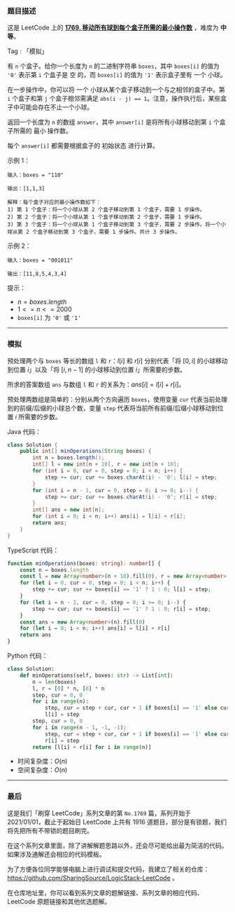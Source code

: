 ### 题目描述

这是 LeetCode 上的 **[1769. 移动所有球到每个盒子所需的最小操作数]()** ，难度为 **中等**。

Tag : 「模拟」



有 `n` 个盒子。给你一个长度为 `n` 的二进制字符串 `boxes`，其中 `boxes[i]` 的值为 `'0'` 表示第 `i` 个盒子是 空 的，而 `boxes[i]` 的值为 `'1'` 表示盒子里有 一个 小球。

在一步操作中，你可以将 一个 小球从某个盒子移动到一个与之相邻的盒子中。第 `i` 个盒子和第 `j` 个盒子相邻需满足 `abs(i - j) == 1`。注意，操作执行后，某些盒子中可能会存在不止一个小球。

返回一个长度为 `n` 的数组 `answer`，其中 `answer[i]` 是将所有小球移动到第 `i` 个盒子所需的 最小 操作数。

每个 `answer[i]` 都需要根据盒子的 初始状态 进行计算。

示例 1：
```
输入：boxes = "110"

输出：[1,1,3]

解释：每个盒子对应的最小操作数如下：
1) 第 1 个盒子：将一个小球从第 2 个盒子移动到第 1 个盒子，需要 1 步操作。
2) 第 2 个盒子：将一个小球从第 1 个盒子移动到第 2 个盒子，需要 1 步操作。
3) 第 3 个盒子：将一个小球从第 1 个盒子移动到第 3 个盒子，需要 2 步操作。将一个小球从第 2 个盒子移动到第 3 个盒子，需要 1 步操作。共计 3 步操作。
```
示例 2：
```
输入：boxes = "001011"

输出：[11,8,5,4,3,4]
```

提示：
* $n = boxes.length$
* $1 <= n <= 2000$
* `boxes[i]` 为 `'0'` 或 `'1'`

---

### 模拟

预处理两个与 `boxes` 等长的数组 `l` 和 `r`：$l[i]$ 和 $r[i]$ 分别代表「将 $[0, i]$ 的小球移动到位置 $i$」以及「将 $[i, n - 1]$ 的小球移动到位置 $i$」所需要的步数。

所求的答案数组 `ans` 与数组 `l` 和 `r` 的关系为：$ans[i] = l[i] + r[i]$。

预处理两数组是简单的：分别从两个方向遍历 `boxes`，使用变量 `cur` 代表当前处理到的前缀/后缀的小球总个数，变量 `step` 代表将当前所有前缀/后缀小球移动到位置 $i$ 所需要的步数。

Java 代码：
```Java 
class Solution {
    public int[] minOperations(String boxes) {
        int n = boxes.length();
        int[] l = new int[n + 10], r = new int[n + 10];
        for (int i = 0, cur = 0, step = 0; i < n; i++) {
            step += cur; cur += boxes.charAt(i) - '0'; l[i] = step;
        }
        for (int i = n - 1, cur = 0, step = 0; i >= 0; i--) {
            step += cur; cur += boxes.charAt(i) - '0'; r[i] = step;
        }
        int[] ans = new int[n];
        for (int i = 0; i < n; i++) ans[i] = l[i] + r[i];
        return ans;
    }
}
```
TypeScript 代码：
```TypeScript
function minOperations(boxes: string): number[] {
    const n = boxes.length
    const l = new Array<number>(n + 10).fill(0), r = new Array<number>(n + 10).fill(0)
    for (let i = 0, cur = 0, step = 0; i < n; i++) {
        step += cur; cur += boxes[i] == '1' ? 1 : 0; l[i] = step;
    }
    for (let i = n - 1, cur = 0, step = 0; i >= 0; i--) {
        step += cur; cur += boxes[i] == '1' ? 1 : 0; r[i] = step;
    }
    const ans = new Array<number>(n).fill(0)
    for (let i = 0; i < n; i++) ans[i] = l[i] + r[i]
    return ans
}
```
Python 代码：
```Python
class Solution:
    def minOperations(self, boxes: str) -> List[int]:
        n = len(boxes)
        l, r = [0] * n, [0] * n
        step, cur = 0, 0
        for i in range(n):
            step, cur = step + cur, cur + 1 if boxes[i] == '1' else cur
            l[i] = step
        step, cur = 0, 0
        for i in range(n - 1, -1, -1):
            step, cur = step + cur, cur + 1 if boxes[i] == '1' else cur
            r[i] = step
        return [l[i] + r[i] for i in range(n)]
```
* 时间复杂度：$O(n)$
* 空间复杂度：$O(n)$

---

### 最后

这是我们「刷穿 LeetCode」系列文章的第 `No.1769` 篇，系列开始于 2021/01/01，截止于起始日 LeetCode 上共有 1916 道题目，部分是有锁题，我们将先把所有不带锁的题目刷完。

在这个系列文章里面，除了讲解解题思路以外，还会尽可能给出最为简洁的代码。如果涉及通解还会相应的代码模板。

为了方便各位同学能够电脑上进行调试和提交代码，我建立了相关的仓库：https://github.com/SharingSource/LogicStack-LeetCode 。

在仓库地址里，你可以看到系列文章的题解链接、系列文章的相应代码、LeetCode 原题链接和其他优选题解。

